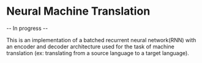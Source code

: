 # Neural Machine Translation 

-- In progress -- 

This is an implementation of a batched recurrent neural network(RNN) with an encoder and decoder architecture used for the task of machine translation (ex: translating from a source language to a target language).

